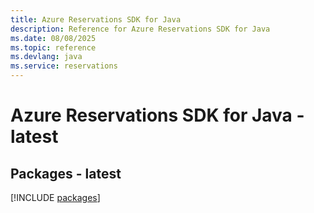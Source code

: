 ```yaml
---
title: Azure Reservations SDK for Java
description: Reference for Azure Reservations SDK for Java
ms.date: 08/08/2025
ms.topic: reference
ms.devlang: java
ms.service: reservations
---
```

# Azure Reservations SDK for Java - latest
## Packages - latest
[!INCLUDE [packages](reservations-index.md)]
